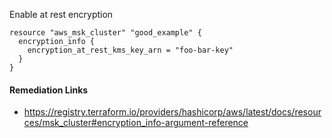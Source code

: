 
Enable at rest encryption

```hcl
resource "aws_msk_cluster" "good_example" {
  encryption_info {
    encryption_at_rest_kms_key_arn = "foo-bar-key"
  }
}
```

#### Remediation Links
 - https://registry.terraform.io/providers/hashicorp/aws/latest/docs/resources/msk_cluster#encryption_info-argument-reference

